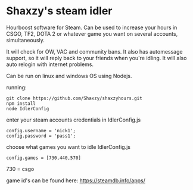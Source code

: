 # Shaxzy's steam idler
Hourboost software for Steam. Can be used to increase your hours in CSGO, TF2, DOTA 2 or whatever game you want on several accounts, simultaneously. 

It will check for OW, VAC and community bans. It also has automessage support, so it will reply back to your friends when you're idling. It will also auto relogin with internet problems.

Can be run on linux and windows OS using Nodejs.


running:
```
git clone https://github.com/Shaxzy/shaxzyhours.git
npm install
node IdlerConfig
```
enter your steam accounts credentials in IdlerConfig.js
```
config.username = 'nick1';
config.password = 'pass1';
```
choose what games you want to idle IdlerConfig.js
```
config.games = [730,440,570]
```
730 = csgo

game id's can be found here: https://steamdb.info/apps/
